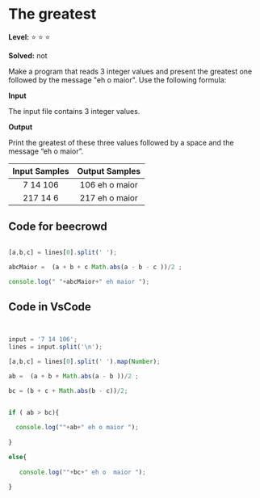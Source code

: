# The greatest

**Level:** :star: :star: :star:

**Solved:** not

Make a program that reads 3 integer values and present the greatest one followed by the message "eh o maior". Use the following formula:


**Input**

The input file contains 3 integer values.

**Output**

Print the greatest of these three values followed by a space and the message “eh o maior”.

| Input Samples	| Output Samples |
|:--:|:--:|
|7 14 106 | 106 eh o maior |
| 217 14 6 | 217 eh o maior |

## Code for beecrowd

```javascript 

[a,b,c] = lines[0].split(' ');

abcMaior =  (a + b + c Math.abs(a - b - c ))/2 ;

console.log(" "+abcMaior+" eh maior ");


```


## Code in VsCode


```javascript


input = '7 14 106';
lines = input.split('\n');

[a,b,c] = lines[0].split(' ').map(Number);

ab =  (a + b + Math.abs(a - b ))/2 ;

bc = (b + c + Math.abs(b - c))/2;


if ( ab > bc){
  
  console.log(""+ab+" eh o maior ");
  
}

else{
  
   console.log(""+bc+" eh o  maior ");
  
}




```